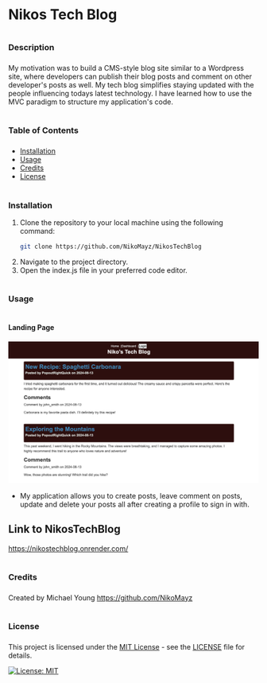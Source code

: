 # Nikos Tech Blog

# <h3>Description<h3>

My motivation was to build a CMS-style blog site similar to a Wordpress site, where developers can publish their blog posts and comment on other developer's posts as well. 
My tech blog simplifies staying updated with the people influencing todays latest technology. 
I have learned how to use the MVC paradigm to structure my application's code. 

# <h3>Table of Contents<h3>

- [Installation](#installation)
- [Usage](#usage)
- [Credits](#credits)
- [License](#license)

# <h3>Installation

1. Clone the repository to your local machine using the following command:
   ```bash
   git clone https://github.com/NikoMayz/NikosTechBlog
   ```
2. Navigate to the project directory.
3. Open the index.js file in your preferred code editor.

# <h3>Usage<h3>

# <h4>Landing Page<h4>

![Image of Application](/images/Screenshot%202024-08-13%20at%201.08.18%20AM.png)

- My application allows you to create posts, leave comment on posts, update and delete your posts all after creating a profile to sign in with.

## Link to NikosTechBlog
https://nikostechblog.onrender.com/


# <h3>Credits<h3>

Created by Michael Young
https://github.com/NikoMayz

# <h3>License<h3>

This project is licensed under the [MIT License](https://opensource.org/licenses/MIT) - see the [LICENSE](LICENSE) file for details.

[![License: MIT](https://img.shields.io/badge/License-MIT-yellow.svg)](https://opensource.org/licenses/MIT)
